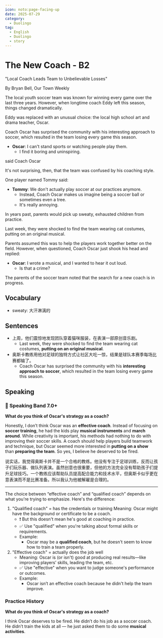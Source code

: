 ```yaml
---
icon: noto:page-facing-up
date: 2025-07-29
category:
  - Duolingo
tag:
  - English
  - Duolingo
  - story
---
```


# The New Coach - B2

"Local Coach Leads Team to Unbelievable Losses"

By Bryan Bell, Our Town Weekly

The local youth soccer team was known for winning every game over the last three years. However, when longtime coach Eddy left this season, things changed dramatically.

Eddy was replaced with an unusual choice: the local high school art and drama teacher, Oscar.

Coach Oscar has surprised the community with his interesting approach to soccer, which resulted in the team losing every game this season.

- **Oscar**: I can't stand sports or watching people play them.
  - I find it boring and uninspiring.

said Coach Oscar

It's not surprising, then, that the team was confused by his coaching style.

One player named Tommy said:

- **Tommy**: We don't actually play soccer at our practices anymore.
  - Instead, Coach Oscar makes us imagine being a soccer ball or sometimes even a tree.
  - It's really annoying.

In years past, parents would pick up sweaty, exhausted children from practice.

Last week, they were shocked to find the team wearing cat costumes, putting on an original musical.

Parents assumed this was to help the players work together better on the field. However, when questioned, Coach Oscar just shook his head and replied:

- **Oscar**: I wrote a musical, and I wanted to hear it out loud.
  - Is that a crime?

The parents of the soccer team noted that the search for a new coach is in progress.

## Vocabulary

- sweaty: 大汗淋漓的

## Sentences

- 上周，他们震惊地发现团队穿着猫咪服装，在表演一部原创音乐剧。
  - Last week, they were shocked to find the team wearing cat costumes, **putting on an original musical**.
- 奥斯卡教练用他对足球的独特方式让社区大吃一惊，结果是球队本赛季每场比赛都输了。
  - Coach Oscar has surprised the community with his **interesting approach to soccer**, which resulted in the team losing every game this season.

## Speaking

### 🌟 Speaking Band 7.0+

**What do you think of Oscar's strategy as a coach?**

Honestly, I don’t think Oscar was an **effective coach**. Instead of focusing on **soccer training**, he had the kids play **musical instruments** and **march around**. While creativity is important, his methods had nothing to do with improving their soccer skills. A coach should help players build teamwork and technique, but Oscar seemed more interested in **putting on a show** than **preparing the team**. So yes, I believe he deserved to be fired.

说实话，我觉得奥斯卡并不是一个合格的教练。他没有专注于足球训练，反而让孩子们玩乐器、做队列表演。虽然创意也很重要，但他的方法完全没有帮助孩子们提升足球技巧。一个教练应该帮助队员提高配合能力和技术水平，但奥斯卡似乎更在意表演而不是比赛准备。所以我认为他被解雇是合理的。

---

The choice between “effective coach” and “qualified coach” depends on what you're trying to emphasize. Here's the difference:

1. "Qualified coach" = has the credentials or training
   Meaning: Oscar might have the background or certificate to be a coach.
   - ❗ But this doesn't mean he's good at coaching in practice.
   - ✅ Use "qualified" when you're talking about formal skills or requirements.
   - Example:
     - Oscar may be a **qualified coach**, but he doesn't seem to know how to train a team properly.
2. "Effective coach" = actually does the job well
   - Meaning: Oscar is (or isn't) good at producing real results—like improving players’ skills, leading the team, etc.
   - ✅ Use "effective" when you want to judge someone's performance or outcomes.
   - Example:
     - Oscar isn’t an effective coach because he didn't help the team improve.

### Practice History

**What do you think of Oscar's strategy as a coach?**

I think Oscar deserves to be fired. He didn’t do his job as a soccer coach. He didn’t train the kids at all — he just asked them to do some **musical activities**.
